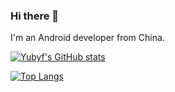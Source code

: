 ### Hi there 👋

I'm an Android developer from China.

[![Yubyf's GitHub stats](https://github-readme-stats.vercel.app/api?username=yubyf&theme=dracula&include_all_commits=true&count_private=true&show_icons=true)](https://github.com/yubyf)

[![Top Langs](https://github-readme-stats.vercel.app/api/top-langs/?username=yubyf&theme=dracula&layout=compact)](https://github.com/yubyf)
